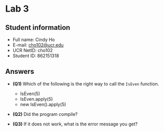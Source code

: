 # Lab 3

## Student information

* Full name: Cindy Ho
* E-mail: cho102@ucr.edu
* UCR NetID: cho102
* Student ID: 862151318

## Answers

- **(Q1)** Which of the following is the right way to call the `IsEven` function.

    - IsEven(5)
    - IsEven.apply(5)
    - new IsEven().apply(5)

- **(Q2)** Did the program compile?


- **(Q3)** If it does not work, what is the error message you get?
